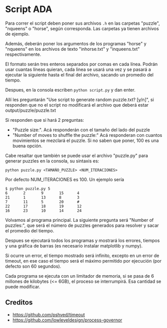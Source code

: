 # Script ADA

Para correr el script deben poner sus archivos `.h` en las carpetas "puzzle", "nqueens" o "horse", según corresponda. Las carpetas ya tienen archivos de ejemplo.

Además, deberán poner los argumentos de los programas "horse" y "nqueens" en los archivos de texto "inhorse.txt" y "inqueens.txt" respectivamente.

El formato serán tres enteros separados por comas en cada línea. Podrán usar cuantas líneas quieran, cada linea se usará una vez y se pasará a ejecutar la siguiente hasta el final del archivo, sacando un promedio del tiempo.

Despues, en la consola escriben `python script.py` y dan enter.

Allí les preguntarán "Use script to generate random puzzle.txt? [y/n]", si responden que no el script no modificará el archivo que deberá estar output/puzzle/puzzle.txt

Si responden que si hará 2 preguntas:
- "Puzzle size:". Acá responderán con el tamaño del lado del puzzle
- "Number of moves to shuffle the puzzle:" Acá responderan con cuantos movimientos se mezclará el puzzle. Si no saben que poner, 100 es una buena opción.

Cabe resaltar que también se puede usar el archivo "puzzle.py" para generar puzzles en la consola, su sintaxis es:

```
python puzzle.py <TAMAÑO_PUZZLE> <NUM_ITERACIONES>
```

Por defecto NUM\_ITERACIONES es 100. Un ejemplo sería

```
$ python puzzle.py 5
6       2       9       15      4
21      1       13      8       3
7       11      5       20      #
22      17      18      19      12
16      23      10      14      24
```

Volvamos al programa principal. La siguiente pregunta será "Number of puzzles:", que será el número de puzzles generados para resolver y sacar el promedio del tiempo.

Despues se ejecutará todos los programas y mostrará los errores, tiempos y una gráfica de barras (es necesario instalar matplotlib y numpy).

Si ocurre un error, el tiempo mostrado será infinito, excepto en un error de timeout, en ese caso el tiempo será el máximo permitido por ejecución (por defecto son 60 segundos).

Cada programa se ejecuta con un limitador de memoria, si se pasa de 6 millones de kilobytes (<= 6GB), el proceso se interrumpirá. Esa cantidad se puede modificar.

## Creditos

- <https://github.com/pshved/timeout>
- <https://github.com/lowleveldesign/process-governor>
